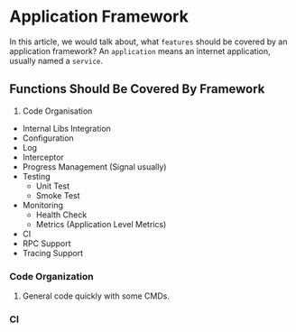 # Application Framework

In this article, we would talk about, what `features` should be covered by an application framework? An `application` means an internet application, usually named a `service`.

## Functions Should Be Covered By Framework

1. Code Organisation 
  * Internal Libs Integration
* Configuration
* Log
* Interceptor
* Progress Management (Signal usually) 
* Testing
  * Unit Test
  * Smoke Test
* Monitoring
  * Health Check
  * Metrics (Application Level Metrics)
* CI
* RPC Support
* Tracing Support


### Code Organization
  1. General code quickly with some CMDs.

### CI
